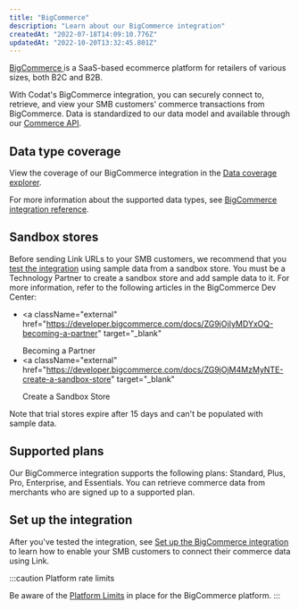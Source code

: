 ```yaml
---
title: "BigCommerce"
description: "Learn about our BigCommerce integration"
createdAt: "2022-07-18T14:09:10.776Z"
updatedAt: "2022-10-20T13:32:45.801Z"
---
```


<a className="external" href="https://www.bigcommerce.com/" target="_blank">
  BigCommerce
</a> is a SaaS-based ecommerce platform for retailers of various sizes, both B2C
and B2B.

With Codat's BigCommerce integration, you can securely connect to, retrieve, and view your SMB customers' commerce transactions from BigCommerce. Data is standardized to our data model and available through our [Commerce API](/data-model/commerce/).

## Data type coverage

View the coverage of our BigCommerce integration in the <a className="external" href="https://knowledge.codat.io/supported-features/commerce?view=tab-by-integration&integrationKey=vqzp" target="_blank">Data coverage explorer</a>.

For more information about the supported data types, see [BigCommerce integration reference](/commerce-bigcommerce-integration-reference).

## Sandbox stores

Before sending Link URLs to your SMB customers, we recommend that you [test the integration](/commerce-bigcommerce-test) using sample data from a sandbox store. You must be a Technology Partner to create a sandbox store and add sample data to it. For more information, refer to the following articles in the BigCommerce Dev Center:

- <a
    className="external"
    href="https://developer.bigcommerce.com/docs/ZG9jOjIyMDYxOQ-becoming-a-partner"
    target="_blank"
  >
    Becoming a Partner
  </a>
- <a
    className="external"
    href="https://developer.bigcommerce.com/docs/ZG9jOjM4MzMyNTE-create-a-sandbox-store"
    target="_blank"
  >
    Create a Sandbox Store
  </a>

Note that trial stores expire after 15 days and can't be populated with sample data.

## Supported plans

Our BigCommerce integration supports the following plans: Standard, Plus, Pro, Enterprise, and Essentials. You can retrieve commerce data from merchants who are signed up to a supported plan.

## Set up the integration

After you've tested the integration, see [Set up the BigCommerce integration](/commerce-bigcommerce-setup) to learn how to enable your SMB customers to connect their commerce data using Link.

:::caution Platform rate limits

Be aware of the <a className="external" href="https://support.bigcommerce.com/s/article/Platform-Limits?language=en_US" target="_blank">Platform Limits</a> in place for the BigCommerce platform.
:::

